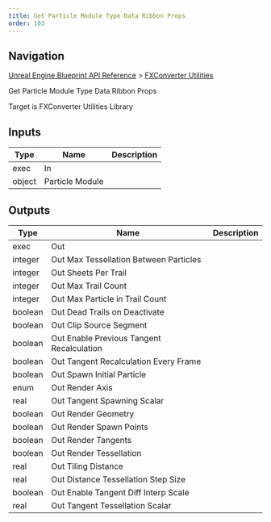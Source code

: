 ```yaml
---
title: Get Particle Module Type Data Ribbon Props
order: 103
---
```

## Navigation

[Unreal Engine Blueprint API Reference](https://dev.epicgames.com/documentation/en-us/unreal-engine/BlueprintAPI) > [FXConverter Utilities](https://dev.epicgames.com/documentation/en-us/unreal-engine/BlueprintAPI/FXConverterUtilities)

Get Particle Module Type Data Ribbon Props

Target is FXConverter Utilities Library

## Inputs

| Type | Name | Description |
| --- | --- | --- |
| exec | In |  |
| object | Particle Module |  |

## Outputs

| Type | Name | Description |
| --- | --- | --- |
| exec | Out |  |
| integer | Out Max Tessellation Between Particles |  |
| integer | Out Sheets Per Trail |  |
| integer | Out Max Trail Count |  |
| integer | Out Max Particle in Trail Count |  |
| boolean | Out Dead Trails on Deactivate |  |
| boolean | Out Clip Source Segment |  |
| boolean | Out Enable Previous Tangent Recalculation |  |
| boolean | Out Tangent Recalculation Every Frame |  |
| boolean | Out Spawn Initial Particle |  |
| enum | Out Render Axis |  |
| real | Out Tangent Spawning Scalar |  |
| boolean | Out Render Geometry |  |
| boolean | Out Render Spawn Points |  |
| boolean | Out Render Tangents |  |
| boolean | Out Render Tessellation |  |
| real | Out Tiling Distance |  |
| real | Out Distance Tessellation Step Size |  |
| boolean | Out Enable Tangent Diff Interp Scale |  |
| real | Out Tangent Tessellation Scalar |  |
